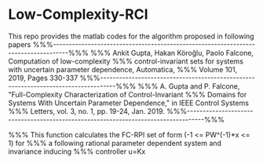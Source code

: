 # Low-Complexity-RCI
This repo provides the matlab codes for the algorithm proposed in following papers
%%%-----------------------------------------------------------------------------------%%%
%%% Ankit Gupta, Hakan Köroğlu, Paolo Falcone, Computation of low-complexity 
%%% control-invariant sets for systems with uncertain parameter dependence, Automatica,
%%% Volume 101, 2019, Pages 330-337
%%%-----------------------------------------------------------------------------------%%%
%%% A. Gupta and P. Falcone, "Full-Complexity Characterization of Control-Invariant
%%% Domains for Systems With Uncertain Parameter Dependence," in IEEE Control Systems
%%% Letters, vol. 3, no. 1, pp. 19-24, Jan. 2019.
%%%-----------------------------------------------------------------------------------%%%

%%% This function calculates the FC-RPI set of form (-1 <= PW^(-1)*x <= 1) for 
%%% a following rational parameter dependent system and invariance inducing 
%%% controller u=Kx
